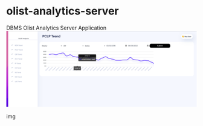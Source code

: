# olist-analytics-server
DBMS Olist Analytics Server Application
<br/>
<img src="img.png"></img>

img